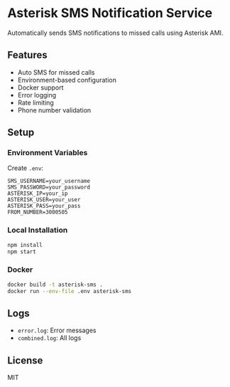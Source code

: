 # Asterisk SMS Notification Service

Automatically sends SMS notifications to missed calls using Asterisk AMI.

## Features
- Auto SMS for missed calls
- Environment-based configuration
- Docker support
- Error logging
- Rate limiting
- Phone number validation

## Setup

### Environment Variables
Create `.env`:
```
SMS_USERNAME=your_username
SMS_PASSWORD=your_password
ASTERISK_IP=your_ip
ASTERISK_USER=your_user
ASTERISK_PASS=your_pass
FROM_NUMBER=3000505
```

### Local Installation
```bash
npm install
npm start
```

### Docker
```bash
docker build -t asterisk-sms .
docker run --env-file .env asterisk-sms
```

## Logs
- `error.log`: Error messages
- `combined.log`: All logs

## License
MIT
